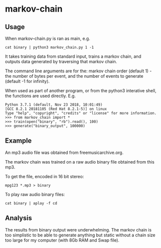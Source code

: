 # markov-chain

## Usage

When markov-chain.py is ran as main, e.g. 

```
cat binary | python3 markov_chain.py 1 -1
```

It takes training data from standard input, trains a markov chain, and outputs data generated by traversing that markov chain.

The command line arguments are for the: markov chain order (default 1) - the number of bytes per event, and the number of events to generate (default -1 for infinity).

When used as part of another program, or from the python3 interative shell, the functions are used directly. E.g.

```
Python 3.7.1 (default, Nov 23 2018, 10:01:49) 
[GCC 8.2.1 20181105 (Red Hat 8.2.1-5)] on linux
Type "help", "copyright", "credits" or "license" for more information.
>>> from markov_chain import *
>>> train(open("binary", "rb").read(), 100)
>>> generate("binary_output", 100000)
```

## Example

An mp3 audio file was obtained from freemusicarchive.org.

The markov chain was trained on a raw audio binary file obtained from this mp3.

To get the file, encoded in 16 bit stereo:
```
mpg123 *.mp3 > binary
```

To play raw audio binary files:
```
cat binary | aplay -f cd
```

## Analysis

The results from binary output were underwhelming. The markov chain is too simplistic to be able to generate anything but static without a chain size too large for my computer (with 8Gb RAM and Swap file).
